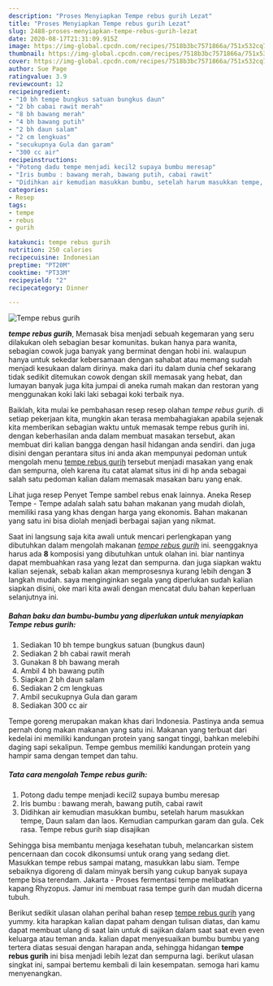 ```yaml
---
description: "Proses Menyiapkan Tempe rebus gurih Lezat"
title: "Proses Menyiapkan Tempe rebus gurih Lezat"
slug: 2488-proses-menyiapkan-tempe-rebus-gurih-lezat
date: 2020-08-17T21:31:09.915Z
image: https://img-global.cpcdn.com/recipes/7518b3bc7571866a/751x532cq70/tempe-rebus-gurih-foto-resep-utama.jpg
thumbnail: https://img-global.cpcdn.com/recipes/7518b3bc7571866a/751x532cq70/tempe-rebus-gurih-foto-resep-utama.jpg
cover: https://img-global.cpcdn.com/recipes/7518b3bc7571866a/751x532cq70/tempe-rebus-gurih-foto-resep-utama.jpg
author: Sue Page
ratingvalue: 3.9
reviewcount: 12
recipeingredient:
- "10 bh tempe bungkus satuan bungkus daun"
- "2 bh cabai rawit merah"
- "8 bh bawang merah"
- "4 bh bawang putih"
- "2 bh daun salam"
- "2 cm lengkuas"
- "secukupnya Gula dan garam"
- "300 cc air"
recipeinstructions:
- "Potong dadu tempe menjadi kecil2 supaya bumbu meresap"
- "Iris bumbu : bawang merah, bawang putih, cabai rawit"
- "Didihkan air kemudian masukkan bumbu, setelah harum masukkan tempe, Daun salam dan laos. Kemudian campurkan garam dan gula. Cek rasa. Tempe rebus gurih siap disajikan"
categories:
- Resep
tags:
- tempe
- rebus
- gurih

katakunci: tempe rebus gurih 
nutrition: 250 calories
recipecuisine: Indonesian
preptime: "PT20M"
cooktime: "PT33M"
recipeyield: "2"
recipecategory: Dinner

---
```



![Tempe rebus gurih](https://img-global.cpcdn.com/recipes/7518b3bc7571866a/751x532cq70/tempe-rebus-gurih-foto-resep-utama.jpg)

<b><i>tempe rebus gurih</i></b>, Memasak bisa menjadi sebuah kegemaran yang seru dilakukan oleh sebagian besar komunitas. bukan hanya para wanita, sebagian cowok juga banyak yang berminat dengan hobi ini. walaupun hanya untuk sekedar kebersamaan dengan sahabat atau memang sudah menjadi kesukaan dalam dirinya. maka dari itu dalam dunia chef sekarang tidak sedikit ditemukan cowok dengan skill memasak yang hebat, dan lumayan banyak juga kita jumpai di aneka rumah makan dan restoran yang menggunakan koki laki laki sebagai koki terbaik nya.

Baiklah, kita mulai ke pembahasan resep resep olahan <i>tempe rebus gurih</i>. di setiap pekerjaan kita, mungkin akan terasa membahagiakan apabila sejenak kita memberikan sebagian waktu untuk memasak tempe rebus gurih ini. dengan keberhasilan anda dalam membuat masakan tersebut, akan membuat diri kalian bangga dengan hasil hidangan anda sendiri. dan juga disini dengan perantara situs ini anda akan mempunyai pedoman untuk mengolah menu <u>tempe rebus gurih</u> tersebut menjadi masakan yang enak dan sempurna, oleh karena itu catat alamat situs ini di hp anda sebagai salah satu pedoman kalian dalam memasak masakan baru yang enak.

Lihat juga resep Penyet Tempe sambel rebus enak lainnya. Aneka Resep Tempe - Tempe adalah salah satu bahan makanan yang mudah diolah, memiliki rasa yang khas dengan harga yang ekonomis. Bahan makanan yang satu ini bisa diolah menjadi berbagai sajian yang nikmat.


Saat ini langsung saja kita awali untuk mencari perlengkapan yang dibutuhkan dalam mengolah makanan <u><i>tempe rebus gurih</i></u> ini. seenggaknya harus ada <b>8</b> komposisi yang dibutuhkan untuk olahan ini. biar nantinya dapat membuahkan rasa yang lezat dan sempurna. dan juga siapkan waktu kalian sejenak, sebab kalian akan memprosesnya kurang lebih dengan <b>3</b> langkah mudah. saya menginginkan segala yang diperlukan sudah kalian siapkan disini, oke mari kita awali dengan mencatat dulu bahan keperluan selanjutnya ini.

<!--inarticleads1-->

##### Bahan baku dan bumbu-bumbu yang diperlukan untuk menyiapkan Tempe rebus gurih:

1. Sediakan 10 bh tempe bungkus satuan (bungkus daun)
1. Sediakan 2 bh cabai rawit merah
1. Gunakan 8 bh bawang merah
1. Ambil 4 bh bawang putih
1. Siapkan 2 bh daun salam
1. Sediakan 2 cm lengkuas
1. Ambil secukupnya Gula dan garam
1. Sediakan 300 cc air


Tempe goreng merupakan makan khas dari Indonesia. Pastinya anda semua pernah dong makan makanan yang satu ini. Makanan yang terbuat dari kedelai ini memiliki kandungan protein yang sangat tinggi, bahkan melebihi daging sapi sekalipun. Tempe gembus memiliki kandungan protein yang hampir sama dengan tempet dan tahu. 

<!--inarticleads2-->

##### Tata cara mengolah Tempe rebus gurih:

1. Potong dadu tempe menjadi kecil2 supaya bumbu meresap
1. Iris bumbu : bawang merah, bawang putih, cabai rawit
1. Didihkan air kemudian masukkan bumbu, setelah harum masukkan tempe, Daun salam dan laos. Kemudian campurkan garam dan gula. Cek rasa. Tempe rebus gurih siap disajikan


Sehingga bisa membantu menjaga kesehatan tubuh, melancarkan sistem pencernaan dan cocok dikonsumsi untuk orang yang sedang diet. Masukkan tempe rebus sampai matang, masukkan labu siam. Tempe sebaiknya digoreng di dalam minyak bersih yang cukup banyak supaya tempe bisa terendam. Jakarta - Proses fermentasi tempe melibatkan kapang Rhyzopus. Jamur ini membuat rasa tempe gurih dan mudah dicerna tubuh. 

Berikut sedikit ulasan olahan perihal bahan resep <u>tempe rebus gurih</u> yang yummy. kita harapkan kalian dapat paham dengan tulisan diatas, dan kamu dapat membuat ulang di saat lain untuk di sajikan dalam saat saat even even keluarga atau teman anda. kalian dapat menyesuaikan bumbu bumbu yang tertera diatas sesuai dengan harapan anda, sehingga hidangan <b>tempe rebus gurih</b> ini bisa menjadi lebih lezat dan sempurna lagi. berikut ulasan singkat ini, sampai bertemu kembali di lain kesempatan. semoga hari kamu menyenangkan.
